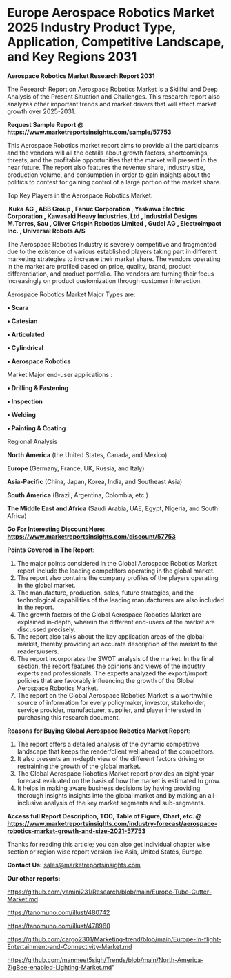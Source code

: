 # Europe Aerospace Robotics Market 2025 Industry Product Type, Application, Competitive Landscape, and Key Regions 2031

<strong>Aerospace Robotics Market Research Report 2031</strong>

The Research Report on Aerospace Robotics Market is a Skillful and Deep Analysis of the Present Situation and Challenges. This research report also analyzes other important trends and market drivers that will affect market growth over 2025-2031.

<strong>Request Sample Report @ <a href=https://www.marketreportsinsights.com/sample/57753>https://www.marketreportsinsights.com/sample/57753</a></strong>

This Aerospace Robotics market report aims to provide all the participants and the vendors will all the details about growth factors, shortcomings, threats, and the profitable opportunities that the market will present in the near future. The report also features the revenue share, industry size, production volume, and consumption in order to gain insights about the politics to contest for gaining control of a large portion of the market share.

Top Key Players in the Aerospace Robotics Market:

<strong> Kuka AG , ABB Group , Fanuc Corporation , Yaskawa Electric Corporation , Kawasaki Heavy Industries, Ltd , Industrial Designs M.Torres, Sau , Oliver Crispin Robotics Limited , Gudel AG , Electroimpact Inc. , Universal Robots A/S</strong>

The Aerospace Robotics Industry is severely competitive and fragmented due to the existence of various established players taking part in different marketing strategies to increase their market share. The vendors operating in the market are profiled based on price, quality, brand, product differentiation, and product portfolio. The vendors are turning their focus increasingly on product customization through customer interaction.

Aerospace Robotics Market Major Types are:

<strong>• Scara

• Catesian

• Articulated

• Cylindrical

• Aerospace Robotics</strong>

Market Major end-user applications :

<strong>• Drilling & Fastening 

• Inspection 

• Welding 

• Painting & Coating</strong>

Regional Analysis

</u><strong><b>North America</b></strong> (the United States, Canada, and Mexico)

<strong><b>Europe </b></strong>(Germany, France, UK, Russia, and Italy)

<strong><b>Asia-Pacific</b></strong> (China, Japan, Korea, India, and Southeast Asia)

<strong><b>South America</b></strong> (Brazil, Argentina, Colombia, etc.)

<strong><b>The Middle East and Africa</b></strong> (Saudi Arabia, UAE, Egypt, Nigeria, and South Africa)

<strong>Go For Interesting Discount Here: <a href=https://www.marketreportsinsights.com/discount/57753>https://www.marketreportsinsights.com/discount/57753</a></strong>

<strong>Points Covered in The Report:</strong>
<ol>
  <li>The major points considered in the Global Aerospace Robotics Market report include the leading competitors operating in the global market.</li>
  <li>The report also contains the company profiles of the players operating in the global market.</li>
  <li>The manufacture, production, sales, future strategies, and the technological capabilities of the leading manufacturers are also included in the report.</li>
  <li>The growth factors of the Global Aerospace Robotics Market are explained in-depth, wherein the different end-users of the market are discussed precisely.</li>
  <li>The report also talks about the key application areas of the global market, thereby providing an accurate description of the market to the readers/users.</li>
  <li>The report incorporates the SWOT analysis of the market. In the final section, the report features the opinions and views of the industry experts and professionals. The experts analyzed the export/import policies that are favorably influencing the growth of the Global Aerospace Robotics Market.</li>
  <li>The report on the Global Aerospace Robotics Market is a worthwhile source of information for every policymaker, investor, stakeholder, service provider, manufacturer, supplier, and player interested in purchasing this research document.</li>
</ol>
<strong>Reasons for Buying Global Aerospace Robotics Market Report:</strong>

<ol>
  <li>The report offers a detailed analysis of the dynamic competitive landscape that keeps the reader/client well ahead of the competitors.</li>
  <li>It also presents an in-depth view of the different factors driving or restraining the growth of the global market.</li>
  <li>The Global Aerospace Robotics Market report provides an eight-year forecast evaluated on the basis of how the market is estimated to grow.</li>
  <li>It helps in making aware business decisions by having providing thorough insights insights into the global market and by making an all-inclusive analysis of the key market segments and sub-segments.</li>
</ol>
<strong>Access full Report Description, TOC, Table of Figure, Chart, etc. @ <a href=https://www.marketreportsinsights.com/industry-forecast/aerospace-robotics-market-growth-and-size-2021-57753>https://www.marketreportsinsights.com/industry-forecast/aerospace-robotics-market-growth-and-size-2021-57753</a></strong>


Thanks for reading this article; you can also get individual chapter wise section or region wise report version like Asia, United States, Europe.

<strong>Contact Us:</strong>
sales@marketreportsinsights.com

<strong>Our other reports:</strong>

<a href=https://github.com/yamini231/Research/blob/main/Europe-Tube-Cutter-Market.md>https://github.com/yamini231/Research/blob/main/Europe-Tube-Cutter-Market.md</a>

<a href=https://tanomuno.com/illust/480742>https://tanomuno.com/illust/480742</a>

<a href=https://tanomuno.com/illust/478960>https://tanomuno.com/illust/478960</a>

<a href=https://github.com/cargo2301/Marketing-trend/blob/main/Europe-In-flight-Entertainment-and-Connectivity-Market.md>https://github.com/cargo2301/Marketing-trend/blob/main/Europe-In-flight-Entertainment-and-Connectivity-Market.md</a>

<a href=https://github.com/manmeet5sigh/Trends/blob/main/North-America-ZigBee-enabled-Lighting-Market.md>https://github.com/manmeet5sigh/Trends/blob/main/North-America-ZigBee-enabled-Lighting-Market.md</a>"
